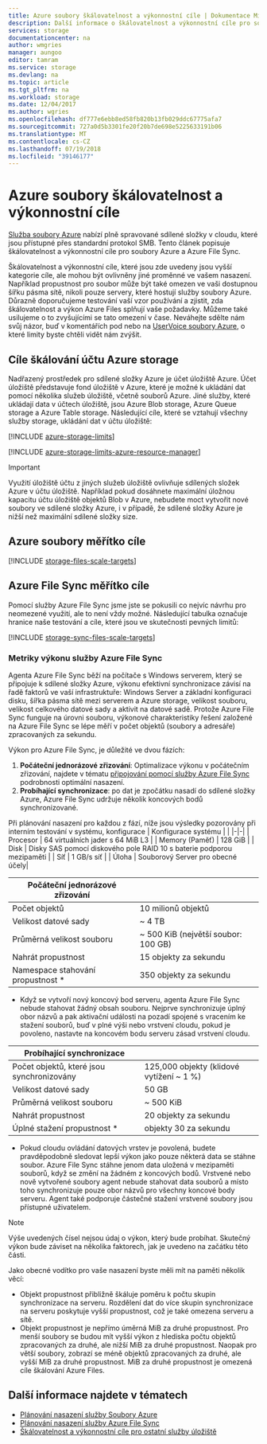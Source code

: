 ```yaml
---
title: Azure soubory škálovatelnost a výkonnostní cíle | Dokumentace Microsoftu
description: Další informace o škálovatelnost a výkonnostní cíle pro soubory Azure, včetně kapacity, frekvence požadavků a omezení šířky příchozího a odchozího pásma.
services: storage
documentationcenter: na
author: wmgries
manager: aungoo
editor: tamram
ms.service: storage
ms.devlang: na
ms.topic: article
ms.tgt_pltfrm: na
ms.workload: storage
ms.date: 12/04/2017
ms.author: wgries
ms.openlocfilehash: df777e6ebb8ed58fb820b13fb029ddc67775afa7
ms.sourcegitcommit: 727a0d5b3301fe20f20b7de698e5225633191b06
ms.translationtype: MT
ms.contentlocale: cs-CZ
ms.lasthandoff: 07/19/2018
ms.locfileid: "39146177"
---
```

# <a name="azure-files-scalability-and-performance-targets"></a>Azure soubory škálovatelnost a výkonnostní cíle
[Služba soubory Azure](storage-files-introduction.md) nabízí plně spravované sdílené složky v cloudu, které jsou přístupné přes standardní protokol SMB. Tento článek popisuje škálovatelnost a výkonnostní cíle pro soubory Azure a Azure File Sync.

Škálovatelnost a výkonnostní cíle, které jsou zde uvedeny jsou vyšší kategorie cíle, ale mohou být ovlivněny jiné proměnné ve vašem nasazení. Například propustnost pro soubor může být také omezen ve vaši dostupnou šířku pásma sítě, nikoli pouze servery, které hostují služby soubory Azure. Důrazně doporučujeme testování vaší vzor používání a zjistit, zda škálovatelnost a výkon Azure Files splňují vaše požadavky. Můžeme také usilujeme o to zvyšujícími se tato omezení v čase. Neváhejte sdělte nám svůj názor, buď v komentářích pod nebo na [UserVoice soubory Azure](https://feedback.azure.com/forums/217298-storage/category/180670-files), o které limity byste chtěli vidět nám zvýšit.

## <a name="azure-storage-account-scale-targets"></a>Cíle škálování účtu Azure storage
Nadřazený prostředek pro sdílené složky Azure je účet úložiště Azure. Účet úložiště představuje fond úložiště v Azure, které je možné k ukládání dat pomocí několika služeb úložiště, včetně souborů Azure. Jiné služby, které ukládají data v účtech úložiště, jsou Azure Blob storage, Azure Queue storage a Azure Table storage. Následující cíle, které se vztahují všechny služby storage, ukládání dat v účtu úložiště:

[!INCLUDE [azure-storage-limits](../../../includes/azure-storage-limits.md)]

[!INCLUDE [azure-storage-limits-azure-resource-manager](../../../includes/azure-storage-limits-azure-resource-manager.md)]

> [!Important]  
> Využití úložiště účtu z jiných služeb úložiště ovlivňuje sdílených složek Azure v účtu úložiště. Například pokud dosáhnete maximální úložnou kapacitu účtu úložiště objektů Blob v Azure, nebudete moct vytvořit nové soubory ve sdílené složky Azure, i v případě, že sdílené složky Azure je nižší než maximální sdílené složky size.

## <a name="azure-files-scale-targets"></a>Azure soubory měřítko cíle
[!INCLUDE [storage-files-scale-targets](../../../includes/storage-files-scale-targets.md)]

## <a name="azure-file-sync-scale-targets"></a>Azure File Sync měřítko cíle
Pomocí služby Azure File Sync jsme jste se pokusili co nejvíc návrhu pro neomezené využití, ale to není vždy možné. Následující tabulka označuje hranice naše testování a cíle, které jsou ve skutečnosti pevných limitů:

[!INCLUDE [storage-sync-files-scale-targets](../../../includes/storage-sync-files-scale-targets.md)]

### <a name="azure-file-sync-performance-metrics"></a>Metriky výkonu služby Azure File Sync
Agenta Azure File Sync běží na počítače s Windows serverem, který se připojuje k sdílené složky Azure, výkonu efektivní synchronizace závisí na řadě faktorů ve vaší infrastruktuře: Windows Server a základní konfiguraci disku, šířka pásma sítě mezi serverem a Azure storage, velikost souboru, velikost celkového datové sady a aktivit na datové sadě. Protože Azure File Sync funguje na úrovni souboru, výkonové charakteristiky řešení založené na Azure File Sync se lépe měří v počet objektů (soubory a adresáře) zpracovaných za sekundu. 
 
Výkon pro Azure File Sync, je důležité ve dvou fázích:
1. **Počáteční jednorázové zřizování**: Optimalizace výkonu v počátečním zřizování, najdete v tématu [připojování pomocí služby Azure File Sync](storage-sync-files-deployment-guide.md#onboarding-with-azure-file-sync) podrobnosti optimální nasazení.
2. **Probíhající synchronizace**: po dat je zpočátku nasadí do sdílené složky Azure, Azure File Sync udržuje několik koncových bodů synchronizované.

Při plánování nasazení pro každou z fází, níže jsou výsledky pozorovány při interním testování v systému, konfigurace
| Konfigurace systému |  |
|-|-|
| Procesor | 64 virtuálních jader s 64 MiB L3 |
| Memory (Paměť) | 128 GiB |
| Disk | Disky SAS pomocí diskového pole RAID 10 s baterie podporou mezipaměti |
| Síť | 1 GB/s síť |
| Úloha | Souborový Server pro obecné účely|

| Počáteční jednorázové zřizování  |  |
|-|-|
| Počet objektů | 10 milionů objektů | 
| Velikost datové sady| ~ 4 TB |
| Průměrná velikost souboru | ~ 500 KiB (největší soubor: 100 GB) |
| Nahrát propustnost | 15 objekty za sekundu |
| Namespace stahování propustnost * | 350 objekty za sekundu |
 
* Když se vytvoří nový koncový bod serveru, agenta Azure File Sync nebude stahovat žádný obsah souboru. Nejprve synchronizuje úplný obor názvů a pak aktivační události na pozadí spojené s vracením ke stažení souborů, buď v plné výši nebo vrstvení cloudu, pokud je povoleno, nastavte na koncovém bodu serveru zásad vrstvení cloudu.

| Probíhající synchronizace  |   |
|-|--|
| Počet objektů, které jsou synchronizovány| 125,000 objekty (klidové vytížení ~ 1 %) | 
| Velikost datové sady| 50 GB |
| Průměrná velikost souboru | ~ 500 KiB |
| Nahrát propustnost | 20 objekty za sekundu |
| Úplné stažení propustnost * | objekty 30 za sekundu |
 
* Pokud cloudu ovládání datových vrstev je povolená, budete pravděpodobně sledovat lepší výkon jako pouze některá data se stáhne soubor. Azure File Sync stáhne jenom data uložená v mezipaměti souborů, když se změní na žádném z koncových bodů. Vrstvené nebo nově vytvořené soubory agent nebude stahovat data souborů a místo toho synchronizuje pouze obor názvů pro všechny koncové body serveru. Agent také podporuje částečné stažení vrstvené soubory jsou přístupné uživatelem. 
 
> [!Note]  
> Výše uvedených čísel nejsou údaj o výkon, který bude probíhat. Skutečný výkon bude záviset na několika faktorech, jak je uvedeno na začátku této části.

Jako obecné vodítko pro vaše nasazení byste měli mít na paměti několik věcí:
- Objekt propustnost přibližně škáluje poměru k počtu skupin synchronizace na serveru. Rozdělení dat do více skupin synchronizace na serveru poskytuje vyšší propustnost, což je také omezena serveru a sítě.
- Objekt propustnost je nepřímo úměrná MiB za druhé propustnost. Pro menší soubory se budou mít vyšší výkon z hlediska počtu objektů zpracovaných za druhé, ale nižší MiB za druhé propustnost. Naopak pro větší soubory, zobrazí se méně objektů zpracovaných za druhé, ale vyšší MiB za druhé propustnost. MiB za druhé propustnost je omezená cíle škálování Azure Files. 

## <a name="see-also"></a>Další informace najdete v tématech
- [Plánování nasazení služby Soubory Azure](storage-files-planning.md)
- [Plánování nasazení služby Azure File Sync](storage-sync-files-planning.md)
- [Škálovatelnost a výkonnostní cíle pro ostatní služby úložiště](../common/storage-scalability-targets.md)
